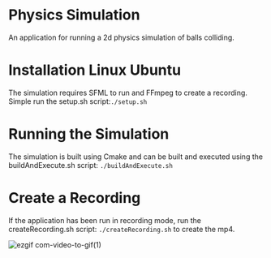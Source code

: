 # Physics Simulation

An application for running a 2d physics simulation of balls colliding.

# Installation Linux Ubuntu

The simulation requires SFML to run and FFmpeg to create a recording. Simple run the setup.sh script:`./setup.sh`

# Running the Simulation

The simulation is built using Cmake and can be built and executed using the buildAndExecute.sh script:
`./buildAndExecute.sh`

# Create a Recording

If the application has been run in recording mode, run the createRecording.sh script:
`./createRecording.sh` to create the mp4.

![ezgif com-video-to-gif(1)](https://user-images.githubusercontent.com/45934764/232208347-c7603e29-1e97-4a4b-9262-3a5bf3fbb047.gif)
